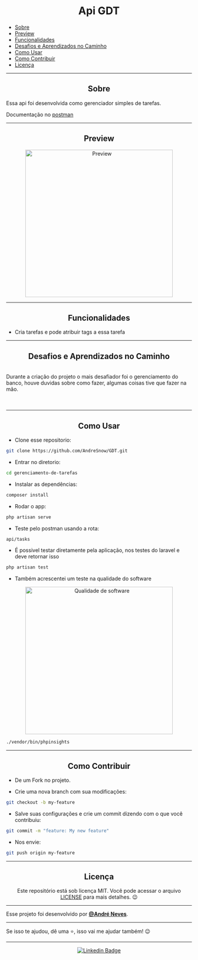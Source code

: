 <h1 align="center">Api GDT</h1>

   <p>
   
   - [Sobre](#sobre)
   - [Preview](#preview)
   - [Funcionalidades](#Funcionalidades)
   - [Desafios e Aprendizados no Caminho](#desafios-e-aprendizados-no-caminho)
   - [Como Usar](#como-usar)
   - [Como Contribuir](#como-contribuir)
   - [Licença](#licença)

   </p>

---

<h2 align="center">Sobre</h2>

Essa api foi desenvolvida como gerenciador simples de tarefas.

Documentação no [postman](https://documenter.getpostman.com/view/14026033/UzBiR9Wu)

<a href=""></a>

</p>

---

<h2 align="center">Preview</h2>

   <p align="center">
    <img src="https://i.ibb.co/LDFqNRv/Screenshot-from-2022-06-15-19-20-24.png" width="400" alt="Preview">
   </p>

---

<h2 align="center">Funcionalidades</h2>
   
- Cria tarefas e pode atribuir tags a essa tarefa


---

<h2 align="center">Desafios e Aprendizados no Caminho</h2>

   <p>
    <br>
    <a>Durante a criação do projeto o mais desafiador foi o gerenciamento do banco, houve duvidas sobre como fazer, algumas coisas tive que fazer na mão.</a><br>
    <br>
    <br>
   </p>

---

<h2 align="center">Como Usar</h2>

-   Clone esse repositorio:

```sh
git clone https://github.com/AndreSnow/GDT.git
```

-   Entrar no diretorio:

```sh
cd gerenciamento-de-tarefas
```

-   Instalar as dependências:

```sh
composer install
```

-   Rodar o app:

```sh
php artisan serve
```

-   Teste pelo postman usando a rota:

```sh
api/tasks
```

-   É possivel testar diretamente pela aplicação, nos testes do laravel e deve retornar isso

```sh
php artisan test
```

-   Também acrescentei um teste na qualidade do software
 <p align="center">
<img src="https://i.ibb.co/QDyBBHv/Screenshot-from-2022-06-15-19-06-18.png"  width="400" alt="Qualidade de software">
</p>

```sh
./vendor/bin/phpinsights
```

---

<h2 align="center">Como Contribuir</h2>

-   De um Fork no projeto.

-   Crie uma nova branch com sua modificações:

```sh
git checkout -b my-feature
```

-   Salve suas configurações e crie um commit dizendo com o que você contribuiu:

```sh
git commit -m "feature: My new feature"
```

-   Nos envie:

```sh
git push origin my-feature
```

---

<h2 align="center">Licença</h2>

<p align="center">
   Este repositório está sob licença MIT. Você pode acessar o arquivo <a href="https://github.com/AndreSnow/apiviacep/blob/develop/LICENSE">LICENSE</a> para mais detalhes. 😉
</p>

---

Esse projeto foi desenvolvido por **[@André Neves](https://www.linkedin.com/in/andré-n-922181a6/)**.

---

Se isso te ajudou, dê uma ⭐, isso vai me ajudar também!
😉

---

   <div align="center">

[![Linkedin Badge](https://img.shields.io/badge/-Andre%20Neves-292929?style=flat-square&logo=Linkedin&logoColor=white&link=https://www.linkedin.com/in/andr%C3%A9-n-922181a6/)](https://www.linkedin.com/in/andré-n-922181a6/)

   </div>

